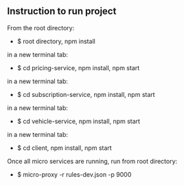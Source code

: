 ## Instruction to run project

From the root directory:

- $ root directory, npm install

in a new terminal tab: 

- $ cd pricing-service, npm install, npm start

in a new terminal tab: 

- $ cd subscription-service, npm install, npm start

in a new terminal tab: 

- $ cd vehicle-service, npm install, npm start

in a new terminal tab: 

- $ cd client, npm install, npm start

Once all micro services are running, run from root directory:

- $ micro-proxy -r rules-dev.json -p 9000
